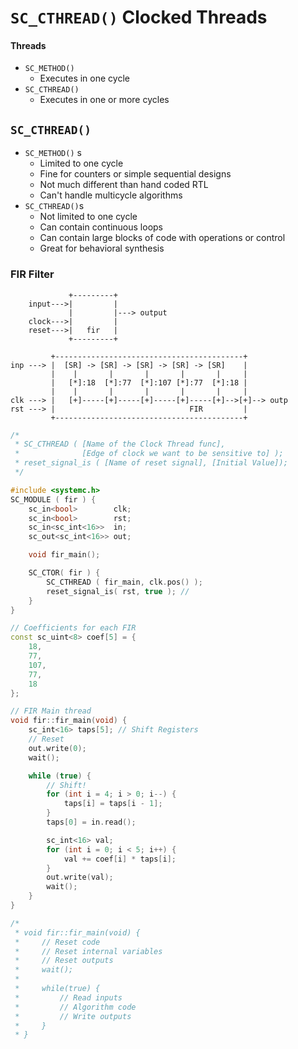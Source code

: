 # `SC_CTHREAD()` Clocked Threads
#### Threads
- `SC_METHOD()`
    - Executes in one cycle
- `SC_CTHREAD()`
    - Executes in one or more cycles

## `SC_CTHREAD()`
- `SC_METHOD()` s
    - Limited to one cycle
    - Fine for counters or simple sequential designs
    - Not much different than hand coded RTL
    - Can't handle multicycle algorithms
- `SC_CTHREAD()`s
    - Not limited to one cycle
    - Can contain continuous loops
    - Can contain large blocks of code with operations or control
    - Great for behavioral synthesis



### FIR Filter
```
             +---------+
    input--->|         |
             |         |---> output
    clock--->|         |
    reset--->|   fir   |
             +---------+
```
```
         +------------------------------------------+
inp ---> |  [SR] -> [SR] -> [SR] -> [SR] -> [SR]    |
         |    |       |       |       |       |     |
         |   [*]:18  [*]:77  [*]:107 [*]:77  [*]:18 |
         |    |       |       |       |       |     |
clk ---> |   [+]-----[+]-----[+]-----[+]-----[+]-->[+]--> outp
rst ---> |                              FIR         |
         +------------------------------------------+

```
```cpp
/*
 * SC_CTHREAD ( [Name of the Clock Thread func],
 *              [Edge of clock we want to be sensitive to] );
 * reset_signal_is ( [Name of reset signal], [Initial Value]);
 */

#include <systemc.h>
SC_MODULE ( fir ) {
    sc_in<bool>        clk;
    sc_in<bool>        rst;
    sc_in<sc_int<16>>  in;
    sc_out<sc_int<16>> out;

    void fir_main();

    SC_CTOR( fir ) {
        SC_CTHREAD ( fir_main, clk.pos() );
        reset_signal_is( rst, true ); // 
    }
}
```
```cpp
// Coefficients for each FIR
const sc_uint<8> coef[5] = {
    18,
    77,
    107,
    77,
    18
};

// FIR Main thread
void fir::fir_main(void) {
    sc_int<16> taps[5]; // Shift Registers
    // Reset
    out.write(0);
    wait();

    while (true) {
        // Shift!
        for (int i = 4; i > 0; i--) {
            taps[i] = taps[i - 1];
        }
        taps[0] = in.read();

        sc_int<16> val;
        for (int i = 0; i < 5; i++) {
            val += coef[i] * taps[i];
        }
        out.write(val);
        wait();
    }
}

/*
 * void fir::fir_main(void) {
 *     // Reset code
 *     // Reset internal variables
 *     // Reset outputs
 *     wait();
 *
 *     while(true) {
 *         // Read inputs
 *         // Algorithm code
 *         // Write outputs    
 *     }
 * } 
```

